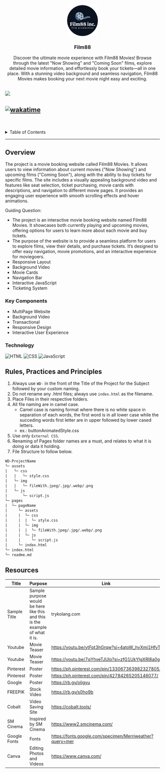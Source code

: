 <a name="readme-top">

<br/>

<br />
<div align="center">
  <a href="https://github.com/nicollechoy/">
  <!-- TODO: If you want to add logo or banner you can add it here -->
    <img src="./assets/img/logoc.png" alt="Film88" width="100" height="100">
  </a>
<!-- TODO: Change Title to the name of the title of your Project -->
  <h3 align="center">Film88</h3>
</div>
<!-- TODO: Make a short description -->
<div align="center">
Discover the ultimate movie experience with Film88 Movies! Browse through the latest "Now Showing" and "Coming Soon" films, explore detailed movie information, and effortlessly book your tickets—all in one place. With a stunning video background and seamless navigation, Film88 Movies makes booking your next movie night easy and exciting.
</div>

<br />

<!-- TODO: Change the zyx-0314 into your github username  -->
<!-- TODO: Change the WD-Template-Project into the same name of your folder -->
![](https://visit-counter.vercel.app/counter.png?page=nicollechoy/AWD-Seatwork-1-3-CN-25)

[![wakatime](https://wakatime.com/badge/user/018f02fa-4de7-43b2-8403-cb473f551c83/project/500b1537-a1b0-47e9-b9b8-56e37fc7125e.svg)](https://wakatime.com/badge/user/018f02fa-4de7-43b2-8403-cb473f551c83/project/500b1537-a1b0-47e9-b9b8-56e37fc7125e)
---

<br />
<br />

<!-- TODO: If you want to add more layers for your readme -->
<details>
  <summary>Table of Contents</summary>
  <ol>
    <li>
      <a href="#overview">Overview</a>
      <ol>
        <li>
          <a href="#key-components">Key Components</a>
        </li>
        <li>
          <a href="#technology">Technology</a>
        </li>
      </ol>
    </li>
    <li>
      <a href="#rule,-practices-and-principles">Rules, Practices and Principles</a>
    </li>
    <li>
      <a href="#resources">Resources</a>
    </li>
  </ol>
</details>

---

## Overview

<!-- TODO: To be changed -->
<!-- The following are just sample -->
The project is a movie booking website called Film88 Movies. It allows users to view information about current movies ("Now Showing") and upcoming films ("Coming Soon"), along with the ability to buy tickets for specific films. The site includes a visually appealing background video and features like seat selection, ticket purchasing, movie cards with descriptions, and navigation to different movie pages. It provides an engaging user experience with smooth scrolling effects and hover animations.

Guiding Question:
- The project is an interactive movie booking website named Film88 Movies. It showcases both currently playing and upcoming movies, offering options for users to learn more about each movie and buy tickets.
- The purpose of the website is to provide a seamless platform for users to explore films, view their details, and purchase tickets. It’s designed to offer easy navigation, movie promotions, and an interactive experience for moviegoers.
- Responsive Layout
- Background Video
- Movie Cards
- Navigation Bar
- Interactive JavaScript
- Ticketing System

### Key Components
<!-- TODO: List of Key Components -->
<!-- The following are just sample -->
- MultiPage Website
- Background Video
- Transactional
- Responsive Design
- Interactive User Experience

### Technology
<!-- TODO: List of Technology Used -->
![HTML](https://img.shields.io/badge/HTML-E34F26?style=for-the-badge&logo=html5&logoColor=white)
![CSS](https://img.shields.io/badge/CSS-1572B6?style=for-the-badge&logo=css3&logoColor=white)
![JavaScript](https://img.shields.io/badge/JavaScript-F7DF1E?style=for-the-badge&logo=javascript&logoColor=white)

## Rules, Practices and Principles
1. Always use `WD-` in the front of the Title of the Project for the Subject followed by your custom naming.
2. Do not rename any .html files; always use `index.html` as the filename.
3. Place Files in their respective folders.
4. All file naming are in camel case.
   - Camel case is naming format where there is no white space in separation of each words, the first word is in all lower case while the succeding words first letter are in upper followed by lower cased letters.
   - ex.: buttonAnimatedStyle.css
5. Use only `External CSS`.
6. Renaming of Pages folder names are a must, and relates to what it is doing or data it holding.
7. File Structure to follow below.

```
WD-ProjectName
└─ assets
|   └─ css
|   |   └─ style.css
|   └─ img
|   |   └─ fileWith.jpeg/.jpg/.webp/.png
|   └─ js
|       └─ script.js
└─ pages
|  └─ pageName
|     └─ assets
|     |  └─ css
|     |  |  └─ style.css
|     |  └─ img
|     |  |  └─ fileWith.jpeg/.jpg/.webp/.png
|     |  └─ js
|     |     └─ script.js
|     └─ index.html
└─ index.html
└─ readme.md
```

## Resources

<!-- TODO: Add References -->
| Title | Purpose | Link |
|-|-|-|
| Sample Title | Sample purpose would be here like this and this is the example of what it is. | trykolang.com |
| Youtube | Movie Teaser | https://youtu.be/ytFpt3hGrqw?si=4atoW_hvXmi1HfvT |
| Youtube | Movie Teaser | https://youtu.be/7qYhveTJUlo?si=zfG1UkYlgXRl8a0g |
| Pinterest | Poster | https://ph.pinterest.com/pin/133067363982327805/ |
| Pinterest | Poster | https://ph.pinterest.com/pin/42784265205146077/ |
| Google  | Poster | https://rb.gy/oligyu |
| FREEPIK | Stock Video | https://rb.gy/s0ho9b |
| Cobalt | Video Saving Site | https://cobalt.tools/ |
| SM Cinema | Inspired by SM Cinema | https://www2.smcinema.com/ |
| Google Fonts | Fonts | https://fonts.google.com/specimen/Merriweather?query=mer |
| Canva | Editing Photos and Videos | https://www.canva.com/ |